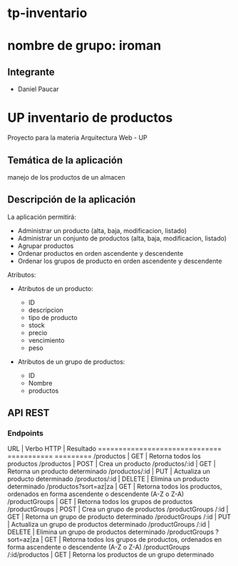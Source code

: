 # tp-inventario
# nombre de grupo: iroman
## Integrante
- Daniel Paucar
# UP inventario de productos
Proyecto para la materia Arquitectura Web - UP

## Temática de la aplicación

manejo de los productos de un almacen

## Descripción de la aplicación

La aplicación permitirá:

- Administrar un producto (alta, baja, modificacion, listado)
- Administrar un conjunto de productos (alta, baja, modificacion, listado)
- Agrupar productos
- Ordenar productos en orden ascendente y descendente
- Ordenar los grupos de producto en orden ascendente y descendente

Atributos:

- Atributos de un producto:
  - ID
  - descripcion
  - tipo de producto
  - stock
  - precio
  - vencimiento
  - peso
  

- Atributos de un grupo de productos:
  - ID
  - Nombre
  - productos

## API REST

### Endpoints

URL                             | Verbo HTTP  | Resultado
==============================    ===========   =========
/productos                      | GET        | Retorna todos los productos
/productos                      | POST       | Crea un producto
/productos/:id                   | GET        | Retorna un producto determinado
/productos/:id                   | PUT        | Actualiza un producto determinado
/productos/:id                   | DELETE     | Elimina un producto determinado
/productos?sort=az\|za           | GET        | Retorna todos los productos, ordenados en forma ascendente o descendente (A-Z o Z-A)
/productGroups                  | GET         | Retorna todos los grupos de productos
/productGroups                  | POST       | Crea un grupo de productos
/productGroups /:id              | GET    | Retorna un grupo de producto determinado
/productGroups /:id              | PUT   | Actualiza un grupo de productos determinado
/productGroups /:id           | DELETE  | Elimina un grupo de productos determinado
/productGroups ?sort=az\|za   | GET     | Retorna todos los grupos de productos, ordenados en forma ascendente o descendente (A-Z o Z-A)
/productGroups /:id/productos    | GET     | Retorna los productos de un grupo determinado
